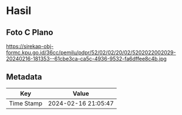 # Hasil

## Foto C Plano

https://sirekap-obj-formc.kpu.go.id/36cc/pemilu/pdpr/52/02/02/20/02/5202022002029-20240216-181353--61cbe3ca-ca5c-4936-9532-fa6dffee8c4b.jpg


## Metadata

| Key        | Value               |
| ---------- | ------------------- |
| Time Stamp | 2024-02-16 21:05:47 |



